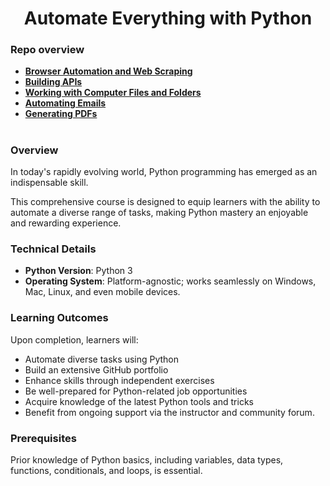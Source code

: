 <h1 align="center">Automate Everything with Python</h1>

### Repo overview
* **[Browser Automation and Web Scraping](https://github.com/tsokac2/-_-_Python_Automation_CheatSheet/blob/main/%2301_Browser_Automation_and_Web_Scraping.MD)**
* **[Building APIs](https://github.com/tsokac2/-_-_Python_Automation_CheatSheet/blob/main/%2302_APIs_Building_APIs.MD#custom-api)**
* **[Working with Computer Files and Folders](https://github.com/tsokac2/-_-_Python_Automation_CheatSheet/blob/main/%2303_Computer_Files_and_Folders.MD)**
* **[Automating Emails](https://github.com/tsokac2/-_-_Python_Automation_CheatSheet/blob/main/%2304_Automaing_Emails.MD)**
* **[Generating PDFs](https://github.com/tsokac2/-_-_Python_Automation_CheatSheet/blob/main/%2305_Generating_PDFs.MD)**


#
### Overview
In today's rapidly evolving world, Python programming has emerged as an indispensable skill. 

This comprehensive course is designed to equip learners with the ability to automate a diverse range of tasks, making Python mastery an enjoyable and rewarding experience.

### Technical Details
- **Python Version**: Python 3
- **Operating System**: Platform-agnostic; works seamlessly on Windows, Mac, Linux, and even mobile devices.

### Learning Outcomes
Upon completion, learners will:
- Automate diverse tasks using Python
- Build an extensive GitHub portfolio
- Enhance skills through independent exercises
- Be well-prepared for Python-related job opportunities
- Acquire knowledge of the latest Python tools and tricks
- Benefit from ongoing support via the instructor and community forum.

### Prerequisites
Prior knowledge of Python basics, including variables, data types, functions, conditionals, and loops, is essential.